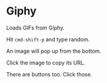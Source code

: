 # Giphy

Loads GIFs from Giphy.

Hit `cmd-shift-p` and type random.

An image will pop up from the bottom.

Click the image to copy its URL.

There are buttons too. Click those.

